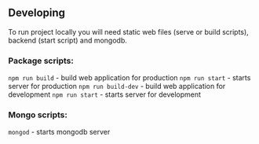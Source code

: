 ## Developing

To run project locally you will need static web files (serve or build scripts), backend (start script) and mongodb.

### Package scripts:

`npm run build` - build web application for production
`npm run start` - starts server for production
`npm run build-dev` - build web application for development
`npm run start` - starts server for development

### Mongo scripts:

`mongod` - starts mongodb server